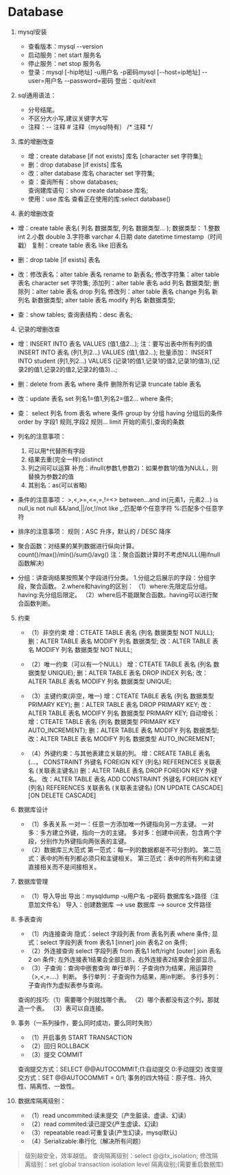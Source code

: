 # Database

1. mysql安装

	* 查看版本：mysql --version
	* 启动服务：net start 服务名
	* 停止服务：net stop 服务名
	* 登录：mysql [-hip地址] -u用户名
	-p密码mysql [--host=ip地址] 
	--user=用户名 --password=密码
	登出：quit/exit

1. sql通用语法：
	* 分号结尾。 
	* 不区分大小写,建议关键字大写
	* 注释：-- 注释  # 注释（mysql特有） /* 注释 */  

2. 库的增删改查
	* 增：create database [if not exists] 库名 [character set 字符集];
	* 删：drop database [if exists] 库名
	* 改：alter database 库名 character set 字符集;
	* 查：查询所有：show databases;	
		查询建库语句：show create database 库名;
	* 使用：use 库名
      查看正在使用的库:select database()

3. 表的增删改查
* 增：create table 表名(
	列名 数据类型,
	列名 数据类型...
    );
    数据类型：
	1.整数 int
	2.小数 double
	3.字符串 varchar
	4.日期 date   datetime   timestamp（时间戳）
     复制：create table 表名 like 旧表名
	
* 删：drop table [if exists] 表名
* 改：修改表名：alter table 表名 rename to 新表名;
    修改字符集：alter table 表名 character set 字符集;
    添加列：alter table 表名 add 列名 数据类型;
    删除列：alter table 表名 drop 列名
    修改列：alter table 表名 change 列名 新列名 新数据类型;
    	    alter table 表名 modify 列名 新数据类型;
* 查：show tables;
    查询表结构：desc 表名;


4. 记录的增删改查
* 增：INSERT INTO 表名 VALUES (值1,值2...); 注：要写出表中所有列的值
    INSERT INTO 表名 (列1,列2...) VALUES (值1,值2...);
    批量添加：
    INSERT INTO student (列1,列2...) VALUES (记录1的值1,记录1的值2,记录1的值3),(记录2的值1,记录2的值2,记录2的值3)...;

* 删：delete from 表名 where 条件
    删除所有记录 truncate table 表名

* 改：update 表名 set 列名1=值1,列名2=值2... where 条件;


* 查：	select 列名
	from 表名
	where 条件
  	group by 分组
  	having 分组后的条件
	order by 字段1 规则,字段2 规则...
	limit 开始的索引,查询的条数

* 列名的注意事项：
	1. 可以用*代替所有字段
	2. 结果去重(完全一样):distinct
	3. 列之间可以运算
		补充：ifnull(参数1,参数2)：如果参数1的值为NULL，则替换为参数2的值
	4. 其别名：as(可以省略)

* 条件的注意事项：
	\>,<,\>=,<=,=,!=\<\>
	between...and
	in(元素1，元素2...)
	is null,is not null
	&&/and,||/or,!/not
	like 
		_:匹配单个任意字符
		%:匹配多个任意字符

* 排序的注意事项：
	规则：ASC 升序，默认的 / DESC 降序

* 聚合函数：对结果的某列数据进行纵向计算。
		count()/max()/min()/sum()/avg()
		注：聚合函数计算时不考虑NULL(用ifnull函数解决)

* 分组：讲查询结果按照某个字段进行分类。
1.分组之后展示的字段：分组字段，聚合函数。
2.where和having的区别：
	（1）where:先限定后分组。
			having:先分组后限定。
	（2）where后不能跟聚合函数。having可以进行聚合函数判断。


5. 约束
	* （1）非空约束
		增：CTEATE TABLE 表名 (列名 数据类型 NOT NULL);
		删：ALTER TABLE 表名 MODIFY 列名 数据类型;
		改：ALTER TABLE 表名 MODIFY 列名 数据类型 NOT NULL;
	* （2）唯一约束（可以有一个NULL）
		增：CTEATE TABLE 表名 (列名 数据类型 UNIQUE);
		删：ALTER TABLE 表名 DROP INDEX 列名;
		改：ALTER TABLE 表名 MODIFY 列名 数据类型 UNIQUE;
	* （3）主键约束(非空，唯一)
		增：CTEATE TABLE 表名 (列名 数据类型 PRIMARY KEY);
		删：ALTER TABLE 表名 DROP PRIMARY KEY;
		改：ALTER TABLE 表名 MODIFY 列名 数据类型 PRIMARY KEY;
			自动增长：
				增：CTEATE TABLE 表名 (列名 数据类型 PRIMARY KEY AUTO_INCREMENT);
				删：ALTER TABLE 表名 MODIFY 列名 数据类型;
				改：ALTER TABLE 表名 MODIFY 列名 数据类型 AUTO_INCREMENT;			

	* （4）外键约束：与其他表建立关联的列。
		增：CREATE TABLE 表名(...， CONSTRAINT 外键名 FOREIGN KEY (列名) REFERENCES 关联表名 (关联表主键名))
		删：ALTER TABLE 表名 DROP FOREIGN KEY 外键名。
		改：ALTER TABLE 表名 ADD CONSTRAINT 外键名 FOREIGN KEY (列名) 
			REFERENCES 关联表名 (关联表主键名) [ON UPDATE CASCADE] [ON DELETE CASCADE]

6. 数据库设计
	* （1）多表关系
		一对一：任意一方添加唯一外键指向另一方主键。
		一对多：多方建立外键，指向一方的主键。
		多对多：创建中间表，包含两个字段，分别作为外键指向两张表的主键。
	* （2）数据库三大范式
		第一范式：每一列的数据都是不可分割的。
		第二范式：表中的所有列都必须只和主键相关。
		第三范式：表中的所有列和主键直接相关而不是间接相关。
7. 数据库管理
	* （1）导入导出
		导出：mysqldump -u用户名 -p密码 数据库名>路径（注意加文件名）
		导入：创建数据库 --> use 数据库 --> source 文件路径

8. 多表查询
	* （1）内连接查询
		隐式：select 字段列表 from 表名列表 where 条件;
		显式：select 字段列表 from 表名1 [inner] join 表名2 on 条件;
	* （2）外连接查询
		select 字段列表 from 表名1 left/right [outer] join 表名2 on 条件;
		左外连接表1结果会全部显示，右外连接表2结果会全部显示。
	* （3）子查询：查询中嵌套查询
		单行单列：子查询作为结果，用运算符（>,<,=....）判断。
		多行单列：子查询作为结果，用in判断。
		多行多列：子查询作为虚拟表参与查询。

	查询的技巧:（1）需要哪个列就找哪个表。
		   （2）哪个表都没有这个列，那就造一个表。
 		   （3）表可以自连接。
	
9. 事务（一系列操作，要么同时成功，要么同时失败）
	* （1）开启事务 START TRANSACTION 
	* （2）回归 ROLLBACK
	* （3）提交 COMMIT

	查询提交方式：SELECT @@AUTOCOMMIT;(1:自动提交 0:手动提交)
	改变提交方式：SET @@AUTOCOMMIT = 0/1;
	事务的四大特征：原子性、持久性、隔离性、一致性。

10. 数据库隔离级别：
	* （1）read uncommited:读未提交（产生脏读、虚读、幻读）
	* （2）read commited:读已提交(产生虚读、幻读)
	* （3）repeatable read:可重复读(产生幻读，mysql默认)
	* （4）Serializable:串行化（解决所有问题）
>级别越安全，效率越低。
查询隔离级别：select @@tx_isolation;
修改隔离级别：set global transaction isolation level 隔离级别;(需要重启数据库)